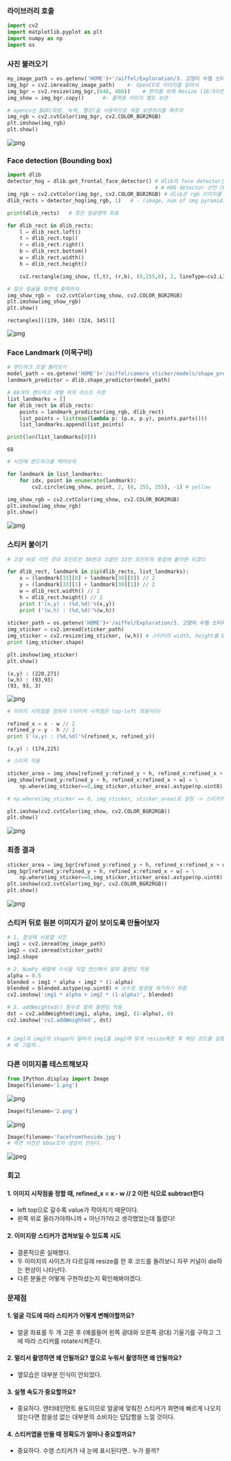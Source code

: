 ### 라이브러리 호출


```python
import cv2
import matplotlib.pyplot as plt
import numpy as np
import os
```

### 사진 불러오기


```python
my_image_path = os.getenv('HOME')+'/aiffel/Exploration/3. 고양이 수염 스티커/emmawatson.jpg'
img_bgr = cv2.imread(my_image_path)    #- OpenCV로 이미지를 읽어서
img_bgr = cv2.resize(img_bgr,(640, 480))    # 편의를 위해 Resize (16:9이면 640x360, 4:3이면 640x480)
img_show = img_bgr.copy()      #- 출력용 이미지 별도 보관

# opencv는 BGR(파랑, 녹색, 빨강)을 사용하므로 색깔 보정처리를 해주자
img_rgb = cv2.cvtColor(img_bgr, cv2.COLOR_BGR2RGB)
plt.imshow(img_rgb)
plt.show()
```


    
![png](output_3_0.png)
    


### Face detection (Bounding box)


```python
import dlib
detector_hog = dlib.get_frontal_face_detector() # dlib의 face detector는 HOG feature를 사용해서 SVM sliding window로 얼굴을 찾는다
                                                # # HOG detector 선언 (HOG : 밝기가 변하는 방향인 gradient를 feature로 사용한다)
img_rgb = cv2.cvtColor(img_bgr, cv2.COLOR_BGR2RGB) # dlib은 rgb 이미지를 입력으로 받는다!
dlib_rects = detector_hog(img_rgb, 1)   # - (image, num of img pyramid), 이미지를 upsampling 방법을 통해 크기를 키우는 것을 이미지 피라미드라고 한다.

print(dlib_rects)   # 찾은 얼굴영역 좌표

for dlib_rect in dlib_rects:
    l = dlib_rect.left()
    t = dlib_rect.top()
    r = dlib_rect.right()
    b = dlib_rect.bottom()
    w = dlib_rect.width()
    h = dlib_rect.height()

    cv2.rectangle(img_show, (l,t), (r,b), (0,255,0), 2, lineType=cv2.LINE_AA) # cv2.rectangle(img, start, end, color, thickness)

# 찾은 얼굴을 화면에 출력하자
img_show_rgb =  cv2.cvtColor(img_show, cv2.COLOR_BGR2RGB)
plt.imshow(img_show_rgb)
plt.show()
```

    rectangles[[(139, 160) (324, 345)]]



    
![png](output_5_1.png)
    


### Face Landmark (이목구비)


```python
# 랜드마크 모델 불러오기
model_path = os.getenv('HOME')+'/aiffel/camera_sticker/models/shape_predictor_68_face_landmarks.dat'
landmark_predictor = dlib.shape_predictor(model_path)

# 68개의 랜드마크 개별 위치 리스트 저장
list_landmarks = []
for dlib_rect in dlib_rects:
    points = landmark_predictor(img_rgb, dlib_rect)
    list_points = list(map(lambda p: (p.x, p.y), points.parts()))
    list_landmarks.append(list_points)

print(len(list_landmarks[0]))
```

    68



```python
# 사진에 랜드마크를 찍어보자

for landmark in list_landmarks:
    for idx, point in enumerate(landmark):
        cv2.circle(img_show, point, 2, (0, 255, 255), -1) # yellow

img_show_rgb = cv2.cvtColor(img_show, cv2.COLOR_BGR2RGB)
plt.imshow(img_show_rgb)
plt.show()
```


    
![png](output_8_0.png)
    


### 스티커 붙이기


```python
# 코끝 바로 이전 콧대 포인트인 30번과 코끝인 33번 포인트의 중점에 붙이면 되겠다

for dlib_rect, landmark in zip(dlib_rects, list_landmarks):
    x = (landmark[33][0] + landmark[30][0]) // 2
    y = (landmark[33][1] + landmark[30][1]) // 2
    w = dlib_rect.width() // 2
    h = dlib_rect.height() // 2
    print ('(x,y) : (%d,%d)'%(x,y))
    print ('(w,h) : (%d,%d)'%(w,h))
    
sticker_path = os.getenv('HOME')+'/aiffel/Exploration/3. 고양이 수염 스티커/cat-whiskers.png' # 스티커를 불러오고
img_sticker = cv2.imread(sticker_path)
img_sticker = cv2.resize(img_sticker, (w,h)) # 스티커의 width, height를 bounding box 각각의 절반으로 설정해주자
print (img_sticker.shape)

plt.imshow(img_sticker)
plt.show()
```

    (x,y) : (220,271)
    (w,h) : (93,93)
    (93, 93, 3)



    
![png](output_10_1.png)
    



```python
# 이미지 시작점을 정하자 (이미지 시작점은 top-left 좌표이다)

refined_x = x - w // 2
refined_y = y - h // 2
print ('(x,y) : (%d,%d)'%(refined_x, refined_y))
```

    (x,y) : (174,225)



```python
# 스티커 적용

sticker_area = img_show[refined_y:refined_y + h, refined_x:refined_x + w]
img_show[refined_y:refined_y + h, refined_x:refined_x + w] = \
    np.where(img_sticker==0,img_sticker,sticker_area).astype(np.uint8)

# np.where(img_sticker == 0, img_sticker, sticker_area)로 설정 -> 스티커의 흰바탕을 사라지게

plt.imshow(cv2.cvtColor(img_show, cv2.COLOR_BGR2RGB))
plt.show()
```


    
![png](output_12_0.png)
    


### 최종 결과


```python
sticker_area = img_bgr[refined_y:refined_y + h, refined_x:refined_x + w]
img_bgr[refined_y:refined_y + h, refined_x:refined_x + w] = \
    np.where(img_sticker==0,img_sticker,sticker_area).astype(np.uint8)
plt.imshow(cv2.cvtColor(img_bgr, cv2.COLOR_BGR2RGB))
plt.show()
```


    
![png](output_14_0.png)
    


### 스티커 뒤로 원본 이미지가 같이 보이도록 만들어보자


```python
# 1. 합성에 사용할 사진
img1 = cv2.imread(my_image_path)
img2 = cv2.imread(sticker_path)
img2.shape

# 2. NumPy 배열에 수식을 직접 연산해서 알파 블렌딩 적용
alpha = 0.5
blended = img1 * alpha + img2 * (1-alpha)
blended = blended.astype(np.uint8) # 소수점 발생을 제거하기 위함
cv2.imshow('img1 * alpha + img2 * (1-alpha)', blended)

# 3. addWeighted() 함수로 알파 블렌딩 적용
dst = cv2.addWeighted(img1, alpha, img2, (1-alpha), 0) 
cv2.imshow('cv2.addWeighted', dst)


# img1과 img2의 shape이 달라서 img1을 img2에 맞게 resize해준 후 해당 코드를 실행하니 kernel이 죽는 현상이 발생한다.
# 왜 그럴까..
```

### 다른 이미지를 테스트해보자


```python
from IPython.display import Image
Image(filename='1.png')
```




    
![png](output_18_0.png)
    




```python
Image(filename='2.png')
```




    
![png](output_19_0.png)
    




```python
Image(filename='facefromtheside.jpg')
# 측면 사진은 bbox조차 생성이 안된다.
```




    
![jpeg](output_20_0.jpg)
    



### 회고

#### 1. 이미지 시작점을 정할 때, refined_x = x - w // 2    이런 식으로 subtract한다
- left top으로 갈수록 value가 작아지기 때문이다.
- 왼쪽 위로 올라가야하니까 + 아닌가?라고 생각했었는데 틀렸다!

#### 2. 이미지랑 스티커가 겹쳐보일 수 있도록 시도
- 결론적으론 실패했다.
- 두 이미지의 사이즈가 다르길래 resize를 한 후 코드를 돌려보니 자꾸 커널이 die하는 현상이 나타난다.
- 다른 분들은 어떻게 구현하셨는지 확인해봐야겠다.

### 문제점

#### 1. 얼굴 각도에 따라 스티커가 어떻게 변해야할까요?
-  얼굴 좌표를 두 개 고른 후 (예를들어 왼쪽 광대와 오른쪽 광대) 기울기를 구하고 그에 따라 스티커를 rotate시켜준다.

#### 2. 멀리서 촬영하면 왜 안될까요? 옆으로 누워서 촬영하면 왜 안될까요?
- 옆모습은 대부분 인식이 안되었다.

#### 3. 실행 속도가 중요할까요?
- 중요하다. 엔터테인먼트 용도이므로 얼굴에 맞춰진 스티커가 화면에 빠르게 나오지 않는다면 참을성 없는 대부분의 소비자는 답답함을 느낄 것이다.

#### 4. 스티커앱을 만들 때 정확도가 얼마나 중요할까요?
- 중요하다. 수염 스티커가 내 눈에 표시된다면.. 누가 쓸까?
